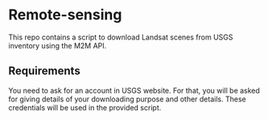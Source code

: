 # Remote-sensing

This repo contains a script to download Landsat scenes from USGS inventory using the M2M API.

## Requirements

You need to ask for an account in USGS website. For that, you will be asked for giving details of your downloading purpose and other details. These credentials will be used in the provided script.

